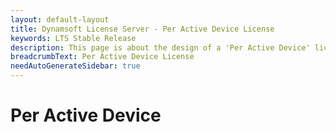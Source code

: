 ```yaml
---
layout: default-layout
title: Dynamsoft License Server - Per Active Device License
keywords: LTS Stable Release
description: This page is about the design of a 'Per Active Device' license option
breadcrumbText: Per Active Device License
needAutoGenerateSidebar: true
---
```


# Per Active Device

